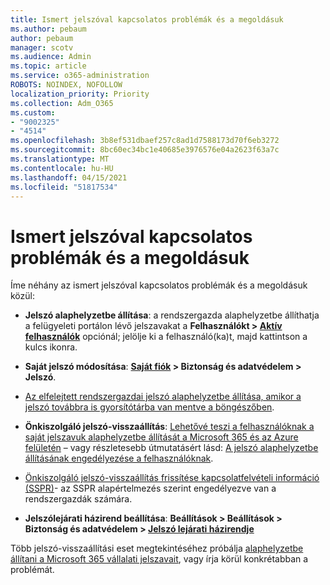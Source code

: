 ```yaml
---
title: Ismert jelszóval kapcsolatos problémák és a megoldásuk
ms.author: pebaum
author: pebaum
manager: scotv
ms.audience: Admin
ms.topic: article
ms.service: o365-administration
ROBOTS: NOINDEX, NOFOLLOW
localization_priority: Priority
ms.collection: Adm_O365
ms.custom:
- "9002325"
- "4514"
ms.openlocfilehash: 3b8ef531dbaef257c8ad1d7588173d70f6eb3272
ms.sourcegitcommit: 8bc60ec34bc1e40685e3976576e04a2623f63a7c
ms.translationtype: MT
ms.contentlocale: hu-HU
ms.lasthandoff: 04/15/2021
ms.locfileid: "51817534"
---
```

# <a name="common-password-issues-and-resolutions"></a>Ismert jelszóval kapcsolatos problémák és a megoldásuk

Íme néhány az ismert jelszóval kapcsolatos problémák és a megoldásuk közül:

- **Jelszó alaphelyzetbe állítása**: a rendszergazda alaphelyzetbe állíthatja a felügyeleti portálon lévő jelszavakat a **Felhasználókt > [Aktív felhasználók](https://portal.office.com/adminportal/home#/users)** opciónál; jelölje ki a felhasználó(ka)t, majd kattintson a kulcs ikonra.

- **Saját jelszó módosítása**: **[Saját fiók](https://portal.office.com/account/#home) > Biztonság és adatvédelem > Jelszó**.

- [Az elfelejtett rendszergazdai jelszó alaphelyzetbe állítása, amikor a jelszó továbbra is gyorsítótárba van mentve a böngészőben](https://docs.microsoft.com/microsoft-365/admin/add-users/reset-passwords?view=o365-worldwide#reset-my-admin-password).

- **Önkiszolgáló jelszó-visszaállítás**: [Lehetővé teszi a felhasználóknak a saját jelszavuk alaphelyzetbe állítását a Microsoft 365 és az Azure felületén](https://portal.office.com/adminportal/home#/SettingsMultiPivot/:/Settings/L1/SelfServiceReset) – vagy részletesebb útmutatásért lásd: [A jelszó alaphelyzetbe állításának engedélyezése a felhasználóknak](https://docs.microsoft.com/microsoft-365/admin/add-users/let-users-reset-passwords).

- [Önkiszolgáló jelszó-visszaállítás frissítése kapcsolatfelvételi információ (SSPR)](https://go.microsoft.com/fwlink/?linkid=849451)- az SSPR alapértelmezés szerint engedélyezve van a rendszergazdák számára. 

- **Jelszólejárati házirend beállítása**: **Beállítások > Beállítások > Biztonság és adatvédelem > [Jelszó lejárati házirendje](https://admin.microsoft.com/AdminPortal/Home#/SettingsMultiPivot/:/Settings/L1/PasswordPolicy)**

Több jelszó-visszaállítási eset megtekintéséhez próbálja [alaphelyzetbe állítani a Microsoft 365 vállalati jelszavait](https://docs.microsoft.com/microsoft-365/admin/add-users/reset-passwords), vagy írja körül konkrétabban a problémát.
